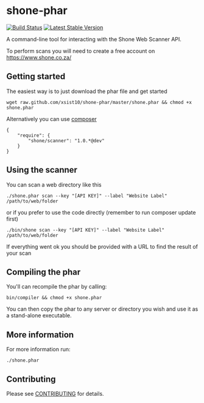 shone-phar
=======

[![Build Status](https://travis-ci.org/xsist10/shone-phar.png?branch=master)](https://travis-ci.org/xsist10/shone-phar)
[![Latest Stable Version](https://poser.pugx.org/xsist10/shone-phar/version.png)](https://packagist.org/packages/shone/scanner)

A command-line tool for interacting with the Shone Web Scanner API.

To perform scans you will need to create a free account on https://www.shone.co.za/

Getting started
-----

The easiest way is to just download the phar file and get started

    wget raw.github.com/xsist10/shone-phar/master/shone.phar && chmod +x shone.phar

Alternatively you can use [composer](http://www.getcomposer.org)

    {
        "require": {
            "shone/scanner": "1.0.*@dev"
        }
    }

Using the scanner
-----

You can scan a web directory like this

    ./shone.phar scan --key "[API KEY]" --label "Website Label" /path/to/web/folder

or if you prefer to use the code directly (remember to run composer update first)

    ./bin/shone scan --key "[API KEY]" --label "Website Label" /path/to/web/folder

If everything went ok you should be provided with a URL to find the result of your scan


Compiling the phar
-----
You'll can recompile the phar by calling:

    bin/compiler && chmod +x shone.phar

You can then copy the phar to any server or directory you wish and use it as a stand-alone executable.


More information
-----

For more information run:

    ./shone.phar



Contributing
----

Please see [CONTRIBUTING](https://github.com/xsist10/shone-phar/blob/master/CONTRIBUTING.md) for details.